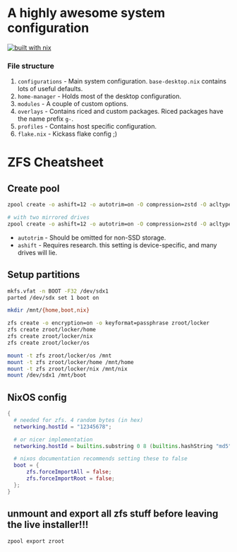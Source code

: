 
# A highly awesome system configuration
[![built with nix](https://builtwithnix.org/badge.svg)](https://builtwithnix.org)

### File structure
1. `configurations` - Main system configuration. `base-desktop.nix` contains lots of useful defaults.
2. `home-manager` - Holds most of the desktop configuration.
3. `modules` - A couple of custom options.
4. `overlays` - Contains riced and custom packages. Riced packages have the name prefix `g-`.
5. `profiles` - Contains host specific configuration.
6. `flake.nix` - Kickass flake config ;)


# ZFS Cheatsheet

## Create pool
```bash
zpool create -o ashift=12 -o autotrim=on -O compression=zstd -O acltype=posixacl -O xattr=sa -O atime=off -O mountpoint=legacy zroot sdx2

# with two mirrored drives
zpool create -o ashift=12 -o autotrim=on -O compression=zstd -O acltype=posixacl -O xattr=sa -O atime=off -O mountpoint=legacy zroot mirror sdx2 sdy2
```

- `autotrim` - Should be omitted for non-SSD storage.
- `ashift` - Requires research. this setting is device-specific, and many drives will lie.


## Setup partitions
```bash
mkfs.vfat -n BOOT -F32 /dev/sdx1
parted /dev/sdx set 1 boot on

mkdir /mnt/{home,boot,nix}

zfs create -o encryption=on -o keyformat=passphrase zroot/locker
zfs create zroot/locker/home
zfs create zroot/locker/nix
zfs create zroot/locker/os

mount -t zfs zroot/locker/os /mnt
mount -t zfs zroot/locker/home /mnt/home
mount -t zfs zroot/locker/nix /mnt/nix
mount /dev/sdx1 /mnt/boot
```

## NixOS config
```nix
{
  # needed for zfs. 4 random bytes (in hex)
  networking.hostId = "12345678";

  # or nicer implementation
  networking.hostId = builtins.substring 0 8 (builtins.hashString "md5" config.networking.hostName);

  # nixos documentation recommends setting these to false
  boot = {
      zfs.forceImportAll = false;
      zfs.forceImportRoot = false;
  };
}
```


## unmount and export all zfs stuff before leaving the live installer!!!
```bash
zpool export zroot
```

